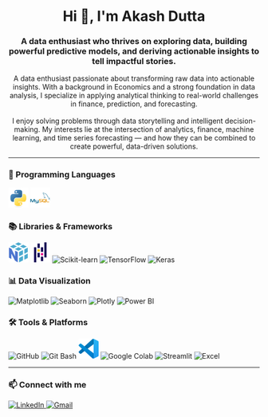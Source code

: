 <h1 align="center">Hi 👋, I'm Akash Dutta</h1>
<h3 align="center">A data enthusiast who thrives on exploring data, building powerful predictive models, and deriving actionable insights to tell impactful stories.</h3>

<p align="center">
A data enthusiast passionate about transforming raw data into actionable insights. With a background in Economics and a strong foundation in data analysis, I specialize in applying analytical thinking to real-world challenges in finance, prediction, and forecasting.<br><br>
I enjoy solving problems through data storytelling and intelligent decision-making. My interests lie at the intersection of analytics, finance, machine learning, and time series forecasting — and how they can be combined to create powerful, data-driven solutions.
</p>

---

<h3 align="left">🧠 Programming Languages</h3>
<p align="left">
  <img src="https://raw.githubusercontent.com/devicons/devicon/master/icons/python/python-original.svg" alt="Python" width="40" height="40"/>
  <img src="https://raw.githubusercontent.com/devicons/devicon/master/icons/mysql/mysql-original-wordmark.svg" alt="SQL" width="40" height="40"/>
</p>

<h3 align="left">📚 Libraries & Frameworks</h3>
<p align="left">
  <img src="https://raw.githubusercontent.com/devicons/devicon/master/icons/numpy/numpy-original.svg" alt="NumPy" width="40" height="40"/>
  <img src="https://raw.githubusercontent.com/devicons/devicon/master/icons/pandas/pandas-original.svg" alt="Pandas" width="40" height="40"/>
  <img src="https://upload.wikimedia.org/wikipedia/commons/0/05/Scikit_learn_logo_small.svg" alt="Scikit-learn" width="40" height="40"/>
  <img src="https://upload.wikimedia.org/wikipedia/commons/2/2d/Tensorflow_logo.svg" alt="TensorFlow" width="40" height="40"/>
  <img src="https://upload.wikimedia.org/wikipedia/commons/a/ae/Keras_logo.svg" alt="Keras" width="40" height="40"/>
</p>

<h3 align="left">📊 Data Visualization</h3>
<p align="left">
  <img src="https://upload.wikimedia.org/wikipedia/commons/8/84/Matplotlib_icon.svg" alt="Matplotlib" width="40" height="40"/>
  <img src="https://seaborn.pydata.org/_images/logo-mark-lightbg.svg" alt="Seaborn" width="40" height="40"/>
  <img src="https://upload.wikimedia.org/wikipedia/commons/8/8a/Plotly-logo.png" alt="Plotly" width="40" height="40"/>
  <img src="https://www.vectorlogo.zone/logos/microsoft_powerbi/microsoft_powerbi-icon.svg" alt="Power BI" width="40" height="40"/>
</p>

<h3 align="left">🛠️ Tools & Platforms</h3>
<p align="left">
  <img src="https://github.githubassets.com/images/modules/logos_page/GitHub-Mark.png" alt="GitHub" width="40" height="40"/>
  <img src="https://upload.wikimedia.org/wikipedia/commons/3/3f/Git_icon.svg" alt="Git Bash" width="40" height="40"/>
  <img src="https://raw.githubusercontent.com/devicons/devicon/master/icons/vscode/vscode-original.svg" alt="VS Code" width="40" height="40"/>
  <img src="https://upload.wikimedia.org/wikipedia/commons/d/d0/Google_Colaboratory_SVG_Logo.svg" alt="Google Colab" width="40" height="40"/>
  <img src="https://streamlit.io/images/brand/streamlit-logo-secondary-colormark-darktext.svg" alt="Streamlit" width="100" height="40"/>
  <img src="https://img.icons8.com/color/48/000000/microsoft-excel-2019--v1.png" alt="Excel" width="40" height="40"/>
</p>

---

<h3 align="left">📫 Connect with me</h3>
<p align="left">
  <a href="https://linkedin.com/in/a-dutta-1b72132b8" target="blank">
    <img src="https://cdn.jsdelivr.net/gh/devicons/devicon/icons/linkedin/linkedin-original.svg" alt="LinkedIn" width="40" height="40"/>
  </a>
  <a href="mailto:akashdutta4840@gmail.com">
    <img src="https://upload.wikimedia.org/wikipedia/commons/4/4e/Gmail_Icon.png" alt="Gmail" width="40" height="40"/>
  </a>
</p>
